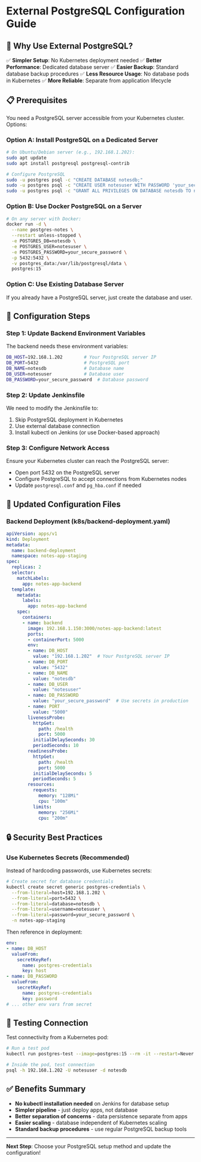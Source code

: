 # External PostgreSQL Configuration Guide

## 🎯 **Why Use External PostgreSQL?**

✅ **Simpler Setup**: No Kubernetes deployment needed
✅ **Better Performance**: Dedicated database server
✅ **Easier Backup**: Standard database backup procedures
✅ **Less Resource Usage**: No database pods in Kubernetes
✅ **More Reliable**: Separate from application lifecycle

## 📋 **Prerequisites**

You need a PostgreSQL server accessible from your Kubernetes cluster. Options:

### Option A: Install PostgreSQL on a Dedicated Server
```bash
# On Ubuntu/Debian server (e.g., 192.168.1.202):
sudo apt update
sudo apt install postgresql postgresql-contrib

# Configure PostgreSQL
sudo -u postgres psql -c "CREATE DATABASE notesdb;"
sudo -u postgres psql -c "CREATE USER notesuser WITH PASSWORD 'your_secure_password';"
sudo -u postgres psql -c "GRANT ALL PRIVILEGES ON DATABASE notesdb TO notesuser;"
```

### Option B: Use Docker PostgreSQL on a Server
```bash
# On any server with Docker:
docker run -d \
  --name postgres-notes \
  --restart unless-stopped \
  -e POSTGRES_DB=notesdb \
  -e POSTGRES_USER=notesuser \
  -e POSTGRES_PASSWORD=your_secure_password \
  -p 5432:5432 \
  -v postgres_data:/var/lib/postgresql/data \
  postgres:15
```

### Option C: Use Existing Database Server
If you already have a PostgreSQL server, just create the database and user.

## 🔧 **Configuration Steps**

### Step 1: Update Backend Environment Variables

The backend needs these environment variables:
```bash
DB_HOST=192.168.1.202        # Your PostgreSQL server IP
DB_PORT=5432                 # PostgreSQL port
DB_NAME=notesdb              # Database name
DB_USER=notesuser            # Database user
DB_PASSWORD=your_secure_password  # Database password
```

### Step 2: Update Jenkinsfile

We need to modify the Jenkinsfile to:
1. Skip PostgreSQL deployment in Kubernetes
2. Use external database connection
3. Install kubectl on Jenkins (or use Docker-based approach)

### Step 3: Configure Network Access

Ensure your Kubernetes cluster can reach the PostgreSQL server:
- Open port 5432 on the PostgreSQL server
- Configure PostgreSQL to accept connections from Kubernetes nodes
- Update `postgresql.conf` and `pg_hba.conf` if needed

## 📝 **Updated Configuration Files**

### Backend Deployment (k8s/backend-deployment.yaml)
```yaml
apiVersion: apps/v1
kind: Deployment
metadata:
  name: backend-deployment
  namespace: notes-app-staging
spec:
  replicas: 2
  selector:
    matchLabels:
      app: notes-app-backend
  template:
    metadata:
      labels:
        app: notes-app-backend
    spec:
      containers:
      - name: backend
        image: 192.168.1.150:3000/notes-app-backend:latest
        ports:
        - containerPort: 5000
        env:
        - name: DB_HOST
          value: "192.168.1.202"  # Your PostgreSQL server IP
        - name: DB_PORT
          value: "5432"
        - name: DB_NAME
          value: "notesdb"
        - name: DB_USER
          value: "notesuser"
        - name: DB_PASSWORD
          value: "your_secure_password"  # Use secrets in production
        - name: PORT
          value: "5000"
        livenessProbe:
          httpGet:
            path: /health
            port: 5000
          initialDelaySeconds: 30
          periodSeconds: 10
        readinessProbe:
          httpGet:
            path: /health
            port: 5000
          initialDelaySeconds: 5
          periodSeconds: 5
        resources:
          requests:
            memory: "128Mi"
            cpu: "100m"
          limits:
            memory: "256Mi"
            cpu: "200m"
```

## 🔒 **Security Best Practices**

### Use Kubernetes Secrets (Recommended)
Instead of hardcoding passwords, use Kubernetes secrets:

```bash
# Create secret for database credentials
kubectl create secret generic postgres-credentials \
  --from-literal=host=192.168.1.202 \
  --from-literal=port=5432 \
  --from-literal=database=notesdb \
  --from-literal=username=notesuser \
  --from-literal=password=your_secure_password \
  -n notes-app-staging
```

Then reference in deployment:
```yaml
env:
- name: DB_HOST
  valueFrom:
    secretKeyRef:
      name: postgres-credentials
      key: host
- name: DB_PASSWORD
  valueFrom:
    secretKeyRef:
      name: postgres-credentials
      key: password
# ... other env vars from secret
```

## 🧪 **Testing Connection**

Test connectivity from a Kubernetes pod:
```bash
# Run a test pod
kubectl run postgres-test --image=postgres:15 --rm -it --restart=Never -- bash

# Inside the pod, test connection
psql -h 192.168.1.202 -U notesuser -d notesdb
```

## ✅ **Benefits Summary**

- **No kubectl installation needed** on Jenkins for database setup
- **Simpler pipeline** - just deploy apps, not database
- **Better separation of concerns** - data persistence separate from apps
- **Easier scaling** - database independent of Kubernetes scaling
- **Standard backup procedures** - use regular PostgreSQL backup tools

---

**Next Step**: Choose your PostgreSQL setup method and update the configuration!
